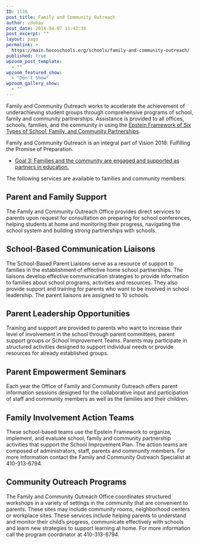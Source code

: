 ```yaml
---
ID: 1116
post_title: Family and Community Outreach
author: vdubay
post_date: 2014-04-07 11:42:38
post_excerpt: ""
layout: page
permalink: >
  https://main.hocoschools.org/schools/family-and-community-outreach/
published: true
wpzoom_post_template:
  - ""
wpzoom_featured_show:
  - "Don't Show"
wpzoom_gallery_show:
  - ""
---
```

<p>Family and Community Outreach works to accelerate the achievement of underachieving student groups through comprehensive programs of school, family and community partnerships. Assistance is provided to all offices, schools, families, and the community in using the <a href="/f/schools/tips_framework.pdf">Epstein Framework of Six Types of School, Family, and Community Partnerships</a>.</p>

<p>Family and Community Outreach is an integral part of Vision 2018: Fulfilling the Promise of Preparation.</p>

<ul>
  <li><a href="/vision/support/#goal3">Goal 3: Families and the community are engaged and supported as partners in education. </a></li>
</ul>

<p>The following services are available to families and community members:</p>

<h2>Parent and Family Support</h2>
<p>The Family and Community Outreach Office provides direct services to parents upon request for consultation on preparing for school conferences, helping students at home and monitoring their progress, navigating the school system and building strong partnerships with schools.</p>

<h2>School-Based Communication Liaisons</h2>
<p>The School-Based Parent Liaisons serve as a resource of support to families in the establishment of effective home school partnerships. The liaisons develop effective communication strategies to provide information to families about school programs, activities and resources. They also provide support and training for parents who want to be involved in school leadership. The parent liaisons are assigned to 10 schools.</p>

<h2>Parent Leadership Opportunities</h2>
<p>Training and support are provided to parents who want to increase their level of involvement in the school through parent committees, parent support groups or School Improvement Teams. Parents may participate in structured activities designed to support individual needs or provide resources for already established groups.</p>

<h2>Parent Empowerment Seminars</h2>
<p>Each year the Office of Family and Community Outreach offers parent information sessions designed for the collaborative input and participation of staff and community members as well as the families and their children.</p>

<h2>Family Involvement Action Teams</h2>
<p>These school-based teams use the Epstein Framework to organize, implement, and evaluate school, family and community partnership activities that support the School Improvement Plan. The action teams are composed of administrators, staff, parents and community members. For more information contact the Family and Community Outreach Specialist at 410-313-6794.</p>

<h2>Community Outreach Programs</h2>
<p>The Family and Community Outreach Office coordinates structured workshops in a variety of settings in the community that are convenient to parents. These sites may include community rooms, neighborhood centers or workplace sites. These services include helping parents to understand and monitor their child’s progress, communicate effectively with schools and learn new strategies to support learning at home. For more information call the program coordinator at 410-313-6794.</p>